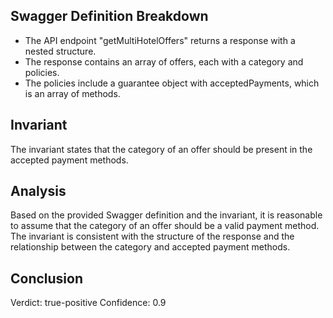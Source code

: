 ## Swagger Definition Breakdown
- The API endpoint "getMultiHotelOffers" returns a response with a nested structure.
- The response contains an array of offers, each with a category and policies.
- The policies include a guarantee object with acceptedPayments, which is an array of methods.

## Invariant
The invariant states that the category of an offer should be present in the accepted payment methods.

## Analysis
Based on the provided Swagger definition and the invariant, it is reasonable to assume that the category of an offer should be a valid payment method. The invariant is consistent with the structure of the response and the relationship between the category and accepted payment methods.

## Conclusion
Verdict: true-positive
Confidence: 0.9
